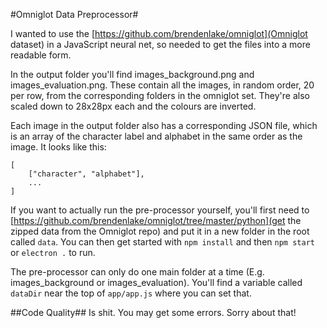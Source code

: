 #Omniglot Data Preprocessor#

I wanted to use the [https://github.com/brendenlake/omniglot](Omniglot dataset) in a JavaScript neural net, so needed to get the files into a more readable form.

In the output folder you'll find images_background.png and images_evaluation.png. These contain all the images, in random order, 20 per row, from the corresponding folders in the omniglot set. They're also scaled down to 28x28px each and the colours are inverted.

Each image in the output folder also has a corresponding JSON file, which is an array of the character label and alphabet in the same order as the image. It looks like this:

    [
        ["character", "alphabet"],
        ...
    ]

If you want to actually run the pre-processor yourself, you'll first need to [https://github.com/brendenlake/omniglot/tree/master/python](get the zipped data from the Omniglot repo) and put it in a new folder in the root called `data`. You can then get started with `npm install` and then `npm start` or `electron .` to run.

The pre-processor can only do one main folder at a time (E.g. images_background or images_evaluation). You'll find a variable called `dataDir` near the top of `app/app.js` where you can set that.

##Code Quality##
Is shit. You may get some errors. Sorry about that!